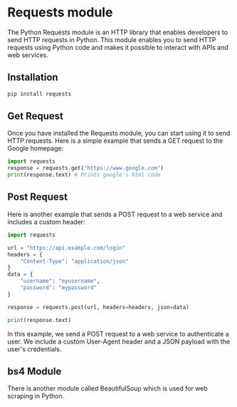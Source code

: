 # Requests module
The Python Requests module is an HTTP library that enables developers to send HTTP requests in Python. This module enables you to send HTTP requests using Python code and makes it possible to interact with APIs and web services.
## Installation 
```bash
pip install requests
```
## Get Request
Once you have installed the Requests module, you can start using it to send HTTP requests. Here is a simple example that sends a GET request to the Google homepage:
```py
import requests
response = requests.get("https://www.google.com")
print(response.text) # Prints google's html code
```
## Post Request
Here is another example that sends a POST request to a web service and includes a custom header:
```py
import requests

url = "https://api.example.com/login"
headers = {
    "Content-Type": "application/json"
}
data = {
    "username": "myusername",
    "password": "mypassword"
}

response = requests.post(url, headers=headers, json=data)

print(response.text)
```

In this example, we send a POST request to a web service to authenticate a user. We include a custom User-Agent header and a JSON payload with the user's credentials.

## bs4 Module
There is another module called BeautifulSoup which is used for web scraping in Python.